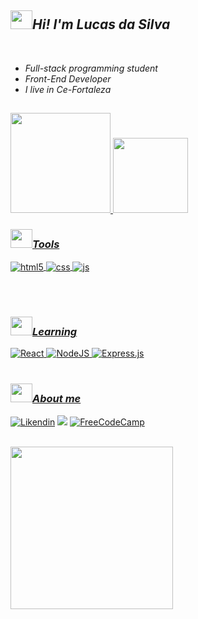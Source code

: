 <h2><img src="https://monophy.com/media/WoXL1l1Sy0yElOsawv/monophy.gif" width='35px' height=30px'><em>Hi! I'm Lucas da Silva</em></h2> <br/>
<ul>
 <li><em>Full-stack programming student</em></li>
 <li><em>Front-End Developer</em></li>
 <li><em>I live in Ce-Fortaleza</em></li>
</ul>

##

<div>
  <a href="https://github.com/LucasDev23">
  <img height="160em" src="https://github-readme-stats.vercel.app/api?username=LucasDev23&show_icons=true&theme=dark&include_all_commits=true&count_private=true"/>
  <img height="120em" src="https://github-readme-stats.vercel.app/api/top-langs/?username=LucasDev23&layout=compact&langs_count=7&theme=dark"/>
</div>

 <h3><img src="https://i.gifer.com/origin/cb/cbad8974b5928d9e4878525b25d64c2d_w200.gif" width='35px' height='30px'><em>Tools</em></h3>
 
 <img align="center" alt="html5" src="https://img.shields.io/badge/HTML5-E34F26?style=for-the-badge&logo=html5&logoColor=white" /> <img align="center" alt="css" src="https://img.shields.io/badge/CSS3-1572B6?style=for-the-badge&logo=css3&logoColor=white" /> <img align="center" alt="js" src="https://img.shields.io/badge/JavaScript-F7DF1E?style=for-the-badge&logo=javascript&logoColor=black" />

</br>
</br>

<h3><img src="https://i.gifer.com/origin/cb/cbad8974b5928d9e4878525b25d64c2d_w200.gif" width='35px' height='30px'><em>Learning</em></h3>

  <p float="left">
  
  <img alt="React" src="https://img.shields.io/badge/react%20-%2320232a.svg?&style=for-the-badge&logo=react&logoColor=%2361DAFB"/>
  <img alt="NodeJS" src="https://img.shields.io/badge/node.js%20-%2343853D.svg?&style=for-the-badge&logo=node.js&logoColor=white"/>
  <img alt="Express.js" src="https://img.shields.io/badge/express.js%20-%23404d59.svg?&style=for-the-badge"/>
  
  
  </br>
  </br>


<h3><img src="https://i.gifer.com/origin/cb/cbad8974b5928d9e4878525b25d64c2d_w200.gif" width='35px' height=30px'><em>About me</em></h3>

[![Likendin](https://img.shields.io/badge/LinkedIn-0077B5?style=for-the-badge&logo=linkedin&logoColor=white)](https://www.linkedin.com/in/lucas-da-silva-lima-479133232/)
<a href = "mailto:lucasdasilvalima2757@gmail.com"><img src="https://img.shields.io/badge/-Gmail-%23333?style=for-the-badge&logo=gmail&logoColor=white" target="_blank"></a>
[![FreeCodeCamp](https://img.shields.io/badge/Freecodecamp-%23123.svg?&style=for-the-badge&logo=freecodecamp&logoColor=dark)](https://www.freecodecamp.org/LucasDev23)

</div>
<div style="display: inline_block"><br>
  <img height="260" src="https://media4.giphy.com/media/qgQUggAC3Pfv687qPC/giphy.gif?cid=790b7611f2f07e74a99606c66f0e003a50699283aa810b77&rid=giphy.gif&ct=g">
</div>


